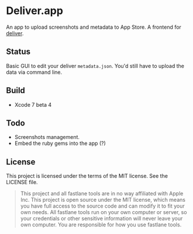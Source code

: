 # Deliver.app

An app to upload screenshots and metadata to App Store. A frontend for [deliver](https://github.com/krausefx/deliver). 

## Status

Basic GUI to edit your deliver ``metadata.json``. You'd still have to upload the data via command line.

## Build

- Xcode 7 beta 4

## Todo

- Screenshots management.
- Embed the ruby gems into the app (?)

## License

This project is licensed under the terms of the MIT license. See the LICENSE file.

> This project and all fastlane tools are in no way affiliated with Apple Inc. This project is open source under the MIT license, which means you have full access to the source code and can modify it to fit your own needs. All fastlane tools run on your own computer or server, so your credentials or other sensitive information will never leave your own computer. You are responsible for how you use fastlane tools.
